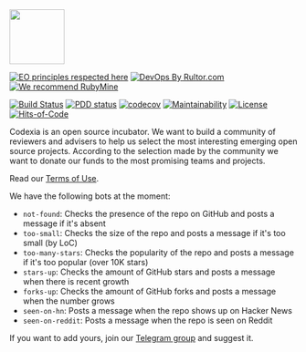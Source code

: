 <img src="http://www.codexia.org/logo.svg" height="96px"/>

[![EO principles respected here](https://www.elegantobjects.org/badge.svg)](https://www.elegantobjects.org)
[![DevOps By Rultor.com](http://www.rultor.com/b/yegor256/codexia)](http://www.rultor.com/p/yegor256/codexia)
[![We recommend RubyMine](https://www.elegantobjects.org/rubymine.svg)](https://www.jetbrains.com/ruby/)

[![Build Status](https://travis-ci.org/yegor256/codexia.svg?branch=master)](https://travis-ci.org/yegor256/codexia)
[![PDD status](http://www.0pdd.com/svg?name=yegor256/codexia)](http://www.0pdd.com/p?name=yegor256/codexia)
[![codecov](https://codecov.io/gh/yegor256/codexia/branch/master/graph/badge.svg)](https://codecov.io/gh/yegor256/codexia)
[![Maintainability](https://api.codeclimate.com/v1/badges/b84839a6064ac08ba41c/maintainability)](https://codeclimate.com/github/yegor256/codexia/maintainability)
[![License](https://img.shields.io/badge/license-MIT-green.svg)](https://github.com/yegor256/takes/codexia/master/LICENSE.txt)
[![Hits-of-Code](https://hitsofcode.com/github/yegor256/codexia)](https://hitsofcode.com/view/github/yegor256/codexia)

Codexia is an open source incubator. We want to build
a community of reviewers and advisers to help us select the most
interesting emerging open source projects. According to
the selection made by the community we want to donate
our funds to the most promising teams and projects.

Read our [Terms of Use](https://www.codexia.org/terms).

We have the following bots at the moment:

  * `not-found`: Checks the presence of the repo on GitHub and posts a message if it's absent
  * `too-small`: Checks the size of the repo and posts a message if it's too small (by LoC)
  * `too-many-stars`: Checks the popularity of the repo and posts a message if it's too popular (over 10K stars)
  * `stars-up`: Checks the amount of GitHub stars and posts a message when there is recent growth
  * `forks-up`: Checks the amount of GitHub forks and posts a message when the number grows
  * `seen-on-hn`: Posts a message when the repo shows up on Hacker News
  * `seen-on-reddit`: Posts a message when the repo is seen on Reddit

If you want to add yours, join our
[Telegram group](https://t.me/cdxia) and suggest it.
